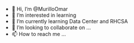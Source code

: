 - 👋 Hi, I’m @MurilloOmar
- 👀 I’m interested in learning
- 🌱 I’m currently learning Data Center and RHCSA
- 💞️ I’m looking to collaborate on ...
- 📫 How to reach me ...

<!---
MurilloOmar/MurilloOmar is a ✨ special ✨ repository because its `README.md` (this file) appears on your GitHub profile.
You can click the Preview link to take a look at your changes.
--->
